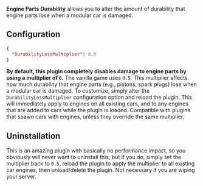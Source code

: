 **Engine Parts Durability** allows you to alter the amount of durability that engine parts lose when a modular car is damaged.

## Configuration

```json
{
  "DurabilityLossMultiplier": 0.0
}
```

**By default, this plugin completely disables damage to engine parts by using a multiplier of `0`.** The vanilla game uses `0.5`. This multiplier affects how much durability that engine parts (e.g., pistons, spark plugs) lose when a modular car is damaged. To customize, simply alter the `DurabilityLossMultiplier` configuration option and reload the plugin. This will immediately apply to engines on all existing cars, and to any engines that are added to cars while the plugin is loaded. Compatible with plugins that spawn cars with engines, unless they override the same multiplier.

## Uninstallation

This is an amazing plugin with basically no performance impact, so you obviously will never want to uninstall this, but if you do, simply set the multiplier back to `0.5`, reload the plugin to apply the multiplier to all existing car engines, then unload/delete the plugin. Not necessary if you are wiping your server.
